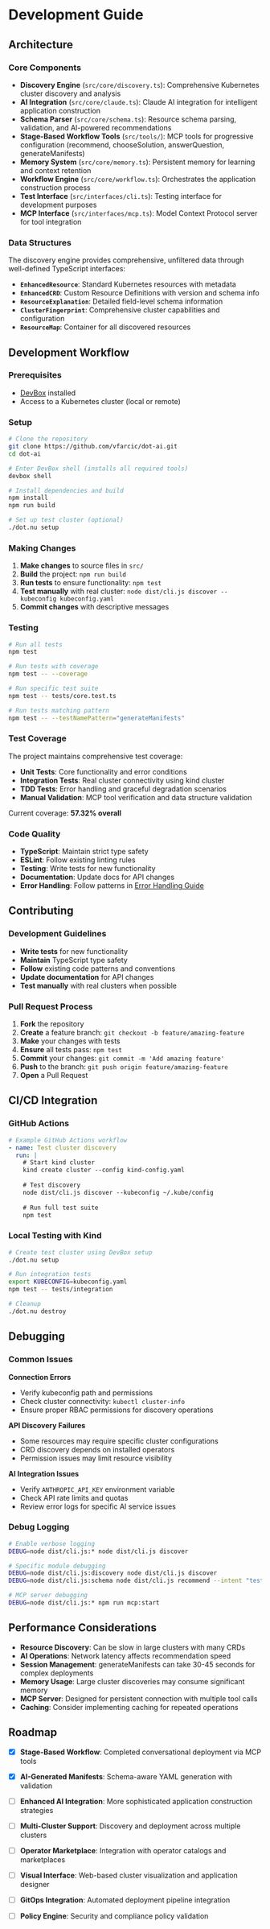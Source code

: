 # Development Guide

## Architecture

### Core Components

- **Discovery Engine** (`src/core/discovery.ts`): Comprehensive Kubernetes cluster discovery and analysis
- **AI Integration** (`src/core/claude.ts`): Claude AI integration for intelligent application construction  
- **Schema Parser** (`src/core/schema.ts`): Resource schema parsing, validation, and AI-powered recommendations
- **Stage-Based Workflow Tools** (`src/tools/`): MCP tools for progressive configuration (recommend, chooseSolution, answerQuestion, generateManifests)
- **Memory System** (`src/core/memory.ts`): Persistent memory for learning and context retention
- **Workflow Engine** (`src/core/workflow.ts`): Orchestrates the application construction process
- **Test Interface** (`src/interfaces/cli.ts`): Testing interface for development purposes
- **MCP Interface** (`src/interfaces/mcp.ts`): Model Context Protocol server for tool integration

### Data Structures

The discovery engine provides comprehensive, unfiltered data through well-defined TypeScript interfaces:

- **`EnhancedResource`**: Standard Kubernetes resources with metadata
- **`EnhancedCRD`**: Custom Resource Definitions with version and schema info
- **`ResourceExplanation`**: Detailed field-level schema information
- **`ClusterFingerprint`**: Comprehensive cluster capabilities and configuration
- **`ResourceMap`**: Container for all discovered resources

## Development Workflow

### Prerequisites
- [DevBox](https://www.jetify.com/docs/devbox/installing_devbox) installed
- Access to a Kubernetes cluster (local or remote)

### Setup

```bash
# Clone the repository
git clone https://github.com/vfarcic/dot-ai.git
cd dot-ai

# Enter DevBox shell (installs all required tools)
devbox shell

# Install dependencies and build
npm install
npm run build

# Set up test cluster (optional)
./dot.nu setup
```

### Making Changes

1. **Make changes** to source files in `src/`
2. **Build** the project: `npm run build`
3. **Run tests** to ensure functionality: `npm test`
4. **Test manually** with real cluster: `node dist/cli.js discover --kubeconfig kubeconfig.yaml`
5. **Commit changes** with descriptive messages

### Testing

```bash
# Run all tests
npm test

# Run tests with coverage
npm test -- --coverage

# Run specific test suite
npm test -- tests/core.test.ts

# Run tests matching pattern
npm test -- --testNamePattern="generateManifests"
```

### Test Coverage

The project maintains comprehensive test coverage:
- **Unit Tests**: Core functionality and error conditions
- **Integration Tests**: Real cluster connectivity using kind cluster
- **TDD Tests**: Error handling and graceful degradation scenarios
- **Manual Validation**: MCP tool verification and data structure validation

Current coverage: **57.32% overall**

### Code Quality

- **TypeScript**: Maintain strict type safety
- **ESLint**: Follow existing linting rules
- **Testing**: Write tests for new functionality
- **Documentation**: Update docs for API changes
- **Error Handling**: Follow patterns in [Error Handling Guide](error-handling.md)

## Contributing

### Development Guidelines

- **Write tests** for new functionality
- **Maintain** TypeScript type safety
- **Follow** existing code patterns and conventions
- **Update documentation** for API changes
- **Test manually** with real clusters when possible

### Pull Request Process

1. **Fork** the repository
2. **Create** a feature branch: `git checkout -b feature/amazing-feature`
3. **Make** your changes with tests
4. **Ensure** all tests pass: `npm test`
5. **Commit** your changes: `git commit -m 'Add amazing feature'`
6. **Push** to the branch: `git push origin feature/amazing-feature`
7. **Open** a Pull Request

## CI/CD Integration

### GitHub Actions

```yaml
# Example GitHub Actions workflow
- name: Test cluster discovery
  run: |
    # Start kind cluster
    kind create cluster --config kind-config.yaml
    
    # Test discovery
    node dist/cli.js discover --kubeconfig ~/.kube/config
    
    # Run full test suite
    npm test
```

### Local Testing with Kind

```bash
# Create test cluster using DevBox setup
./dot.nu setup

# Run integration tests
export KUBECONFIG=kubeconfig.yaml
npm test -- tests/integration

# Cleanup
./dot.nu destroy
```

## Debugging

### Common Issues

**Connection Errors**
- Verify kubeconfig path and permissions
- Check cluster connectivity: `kubectl cluster-info`
- Ensure proper RBAC permissions for discovery operations

**API Discovery Failures**
- Some resources may require specific cluster configurations
- CRD discovery depends on installed operators
- Permission issues may limit resource visibility

**AI Integration Issues**
- Verify `ANTHROPIC_API_KEY` environment variable
- Check API rate limits and quotas
- Review error logs for specific AI service issues

### Debug Logging

```bash
# Enable verbose logging
DEBUG=node dist/cli.js:* node dist/cli.js discover

# Specific module debugging
DEBUG=node dist/cli.js:discovery node dist/cli.js discover
DEBUG=node dist/cli.js:schema node dist/cli.js recommend --intent "test"

# MCP server debugging
DEBUG=node dist/cli.js:* npm run mcp:start
```

## Performance Considerations

- **Resource Discovery**: Can be slow in large clusters with many CRDs
- **AI Operations**: Network latency affects recommendation speed
- **Session Management**: generateManifests can take 30-45 seconds for complex deployments
- **Memory Usage**: Large cluster discoveries may consume significant memory
- **MCP Server**: Designed for persistent connection with multiple tool calls
- **Caching**: Consider implementing caching for repeated operations

## Roadmap

- [x] **Stage-Based Workflow**: Completed conversational deployment via MCP tools
- [x] **AI-Generated Manifests**: Schema-aware YAML generation with validation
- [ ] **Enhanced AI Integration**: More sophisticated application construction strategies
- [ ] **Multi-Cluster Support**: Discovery and deployment across multiple clusters
- [ ] **Operator Marketplace**: Integration with operator catalogs and marketplaces
- [ ] **Visual Interface**: Web-based cluster visualization and application designer
- [ ] **GitOps Integration**: Automated deployment pipeline integration
- [ ] **Policy Engine**: Security and compliance policy validation

